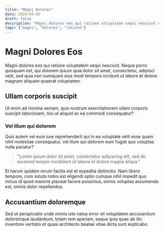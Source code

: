 ```yaml
---
title: "Magni Dolores"
date: 2024-04-05
draft: false
description: "Magni dolores eos qui ratione voluptatem sequi nesciunt neque porro quisquam est."
tags: ["magni", "dolores", "ratione"]
---
```


# Magni Dolores Eos

Magni dolores eos qui ratione voluptatem sequi nesciunt. Neque porro quisquam est, qui dolorem ipsum quia dolor sit amet, consectetur, adipisci velit, sed quia non numquam eius modi tempora incidunt ut labore et dolore magnam aliquam quaerat voluptatem.

## Ullam corporis suscipit

Ut enim ad minima veniam, quis nostrum exercitationem ullam corporis suscipit laboriosam, nisi ut aliquid ex ea commodi consequatur?

### Vel illum qui dolorem

Quis autem vel eum iure reprehenderit qui in ea voluptate velit esse quam nihil molestiae consequatur, vel illum qui dolorem eum fugiat quo voluptas nulla pariatur?

> "Lorem ipsum dolor sit amet, consectetur adipiscing elit, sed do eiusmod tempor incididunt ut labore et dolore magna aliqua."

Et harum quidem rerum facilis est et expedita distinctio. Nam libero tempore, cum soluta nobis est eligendi optio cumque nihil impedit quo minus id quod maxime placeat facere possimus, omnis voluptas assumenda est, omnis dolor repellendus.

## Accusantium doloremque

Sed ut perspiciatis unde omnis iste natus error sit voluptatem accusantium doloremque laudantium, totam rem aperiam, eaque ipsa quae ab illo inventore veritatis et quasi architecto beatae vitae dicta sunt explicabo.